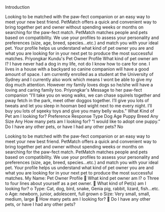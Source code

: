 Introduction

Looking to be matched with the paw-fect companion or an easy way to meet your new best
friend. PetMatch offers a quick and convenient way to bring together pet and owner
without spending weeks or months on searching for the paw-fect match. PetMatch matches
people and pets based on compatibility. We use your profiles to assess your
personality and preferences (size, age, breed, species...etc.) and match you with your
ideal pet. Your profile helps us understand what kind of pet owner you are and what
you are looking for in your next pet to produce the most successful matches.
Priyongkar Kundu's Pet Owner Profile
What kind of pet owner am I?
I have never had a dog in my life, not do I know how to care for one. I lives
in a house with a backyard so  canine companion will have a good amount of
space. I am currently enrolled as a student at the University of Sydney and I currently also work which means I wont be able to give my dog much attention. However my family loves dogs so
he/she will have a loving and caring family too.
Priyongkar's Message to her paw-fect companion
“I’ll take you on wong walks, we can chase squirels together and pway fetch in the
park, meet other doggos together. I’ll give you lots of tweats and let you sleep
in hooman bed wight next to me every night. I’ll buy you lots of sqeeky toys and
give you many belly wubs.”
What Kind of Pet am I looking for?
Preference Response
Type Dog
Age Puppy
Breed Any
Size Any
How many pets am I looking for?
“I would like to adopt one puppy.”
Do I have any other pets, or have I had any other pets?
No

Looking  to  be  matched  with  the  paw-fect  companion  or  an  easy  way  to 
meet your new best friend. PetMatch offers a quick and convenient way to 
bring  together  pet  and  owner  without  spending  weeks  or  months  on 
searching  for  the  paw-fect  match.  PetMatch  matches  people  and  pets 
based on compatibility. We use your profiles to assess your personality and 
preferences (size, age, breed, species...etc.) and match you with your ideal 
pet. Your profile helps us understand what kind of pet owner you are and 
what you are looking for in your next pet to produce the most successful 
matches.
My Name: Pet Owner Profile
 What kind pet owner am I?
o Three to four lines about yourself as a pet owner.
 What kind of Pet(s) am I looking for?
o Type: Cat, dog, bird, snake, Genia pig, rabbit, lizard, 
fish...etc.
o Age: newborn, junior, adolescent, full grown
o Size: Very small, small, medium, large
 How many pets am I looking for?
 Do I have any other pets, or have I had any other pets?
